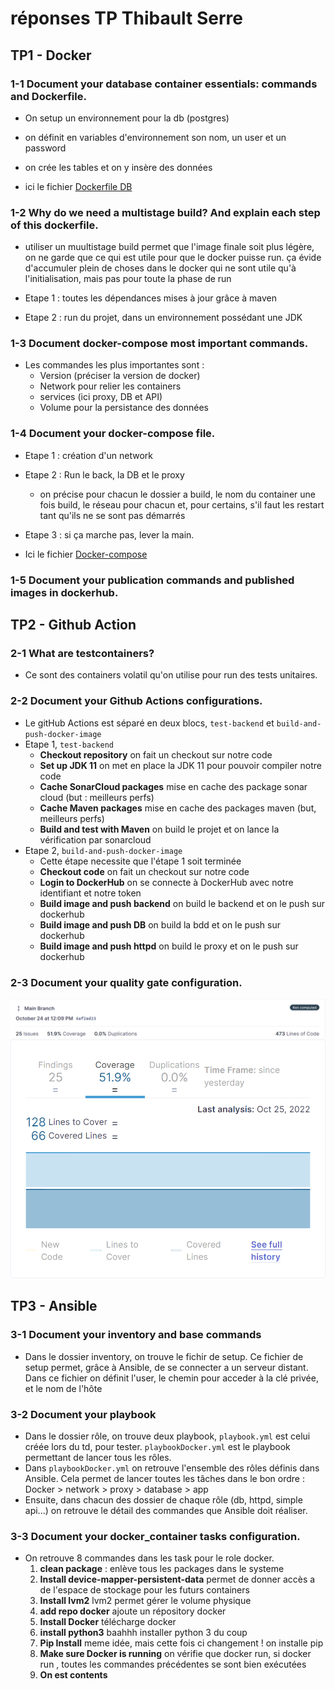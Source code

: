 # réponses TP Thibault Serre

## TP1 - Docker
### 1-1 Document your database container essentials: commands and Dockerfile.
- On setup un environnement pour la db (postgres)
- on définit en variables d'environnement son nom, un user et un password
- on crée les tables et on y insère des données

- ici le fichier [Dockerfile DB](./TP1/Database/Dockerfile)

### 1-2 Why do we need a multistage build? And explain each step of this dockerfile.
- utiliser un muultistage build permet que l'image finale soit plus légère, on ne garde que ce qui est utile pour que le docker puisse run. ça évide d'accumuler plein de choses dans le docker qui ne sont utile qu'à l'initialisation, mais pas pour toute la phase de run

- Etape 1 : toutes les dépendances mises à jour grâce à maven
- Etape 2 : run du projet, dans un environnement possédant une JDK

### 1-3 Document docker-compose most important commands. 

- Les commandes les plus importantes sont : 
    - Version (préciser la version de docker)
    - Network pour relier les containers
    - services (ici proxy, DB et API)
    - Volume pour la persistance des données

### 1-4 Document your docker-compose file.
- Etape 1 : création d'un network
- Etape 2 : Run le back, la DB et le proxy 
    - on précise pour chacun le dossier a build, le nom du container une fois build, le réseau pour chacun et, pour certains, s'il faut les restart tant qu'ils ne se sont pas démarrés
- Etape 3 : si ça marche pas, lever la main.

- Ici le fichier [Docker-compose](./TP1/docker-compose.yml)
### 1-5 Document your publication commands and published images in dockerhub.


## TP2 - Github Action

### 2-1 What are testcontainers?
 - Ce sont des containers volatil qu'on utilise pour run des tests unitaires. 
### 2-2 Document your Github Actions configurations.
- Le gitHub Actions est séparé en deux blocs, `test-backend` et `build-and-push-docker-image`
- Etape 1, `test-backend` 
    - **Checkout repository** on fait un checkout sur notre code 
    - **Set up JDK 11** on met en place la JDK 11 pour pouvoir compiler notre code
    - **Cache SonarCloud packages** mise en cache des package sonar cloud (but : meilleurs perfs)
    - **Cache Maven packages** mise en cache des packages maven (but, meilleurs perfs)
    - **Build and test with Maven** on build le projet et on lance la vérification par sonarcloud 
- Etape 2, `build-and-push-docker-image` 
    - Cette étape necessite que l'étape 1 soit terminée 
    - **Checkout code** on fait un checkout sur notre code 
    - **Login to DockerHub** on se connecte à DockerHub avec notre identifiant et notre token
    - **Build image and push backend** on build le backend et on le push sur dockerhub
    - **Build image and push DB** on build la bdd et on le push sur dockerhub
    - **Build image and push httpd** on build le proxy et on le push sur dockerhub


### 2-3 Document your quality gate configuration.
![hefizobgaeiho](./Imgs/2022-10-25%2015_12_36-simple-api%20-%20tp2takimah%20et%207%20pages%20de%20plus%20-%20Personnel%20%E2%80%93%20Microsoft%E2%80%8B%20Edge.png)
![alt text](./Imgs/2022-10-25%2015_14_48-simple-api%20-%20tp2takimah%20et%208%20pages%20de%20plus%20-%20Personnel%20%E2%80%93%20Microsoft%E2%80%8B%20Edge.png)

## TP3 - Ansible


### 3-1 Document your inventory and base commands
- Dans le dossier inventory, on trouve le fichir de setup. Ce fichier de setup permet, grâce à Ansible, de se connecter a un serveur distant. Dans ce fichier on définit l'user, le chemin pour acceder à la clé privée, et le nom de l'hôte 


### 3-2 Document your playbook
- Dans le dossier rôle, on trouve deux playbook, `playbook.yml` est celui créée lors du td, pour tester. `playbookDocker.yml` est le playbook permettant de lancer tous les rôles.
- Dans `playbookDocker.yml` on retrouve l'ensemble des rôles définis dans Ansible. Cela permet de lancer toutes les tâches dans le bon ordre : Docker > network > proxy > database > app
- Ensuite, dans chacun des dossier de chaque rôle (db, httpd, simple api...) on retrouve le détail des commandes que Ansible doit réaliser.
### 3-3 Document your docker_container tasks configuration.
- On retrouve 8 commandes dans les task pour le role docker.
    1. **clean package** : enlève tous les packages dans le systeme 
    2. **Install device-mapper-persistent-data** permet de donner accès a de l'espace de stockage pour les futurs containers 
    3. **Install lvm2** lvm2 permet gérer le volume physique 
    4. **add repo docker** ajoute un répository docker 
    5. **Install Docker** télécharge docker
    6. **install python3** baahhh installer python 3 du coup
    7. **Pip Install** meme idée, mais cette fois ci changement ! on installe pip
    8. **Make sure Docker is running** on vérifie que docker run, si docker run , toutes les commandes précédentes se sont bien exécutées 
    9. **On est contents**
